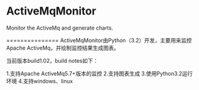 ActiveMqMonitor
===============

Monitor the ActiveMq and generate charts.

===============
ActiveMqMonitor由Python（3.2）开发，主要用来监控Apache ActiveMq，并绘制监控结果生成图表。

当前版本build1.02，build notes如下：

1.支持Apache ActiveMq5.7+版本的监控
2.支持图表生成
3.使用Python3.2运行环境
4.支持windows、linux
